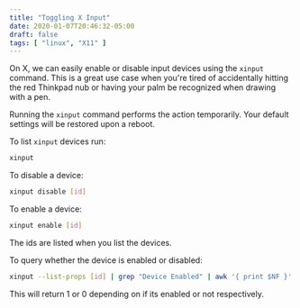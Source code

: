```yaml
---
title: "Toggling X Input"
date: 2020-01-07T20:46:32-05:00
draft: false
tags: [ "linux", "X11" ]
---
```


On X, we can easily enable or disable input devices using the `xinput` command. This is a great use case when you're tired of accidentally hitting the red Thinkpad nub or having your palm be recognized when drawing with a pen.

Running the `xinput` command performs the action temporarily. Your default settings will be restored upon a reboot.

To list `xinput` devices run:

```bash
xinput
```

To disable a device:

```bash
xinput disable [id]
```

To enable a device:

```bash
xinput enable [id]
```

The ids are listed when you list the devices.

To query whether the device is enabled or disabled:
```bash
xinput --list-props [id] | grep "Device Enabled" | awk '{ print $NF }'
```
This will return $1$ or $0$ depending on if its enabled or not respectively.
